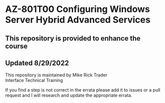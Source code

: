 # AZ-801T00 Configuring Windows Server Hybrid Advanced Services
## This repository is provided to enhance the course
## Updated 8/29/2022

This repository is maintained by Mike Rick Trader<br>
Interface Technical Training

If you find a step is not correct in the errata please add it to issues or a pull request and I will research and update the appropriate errata.
